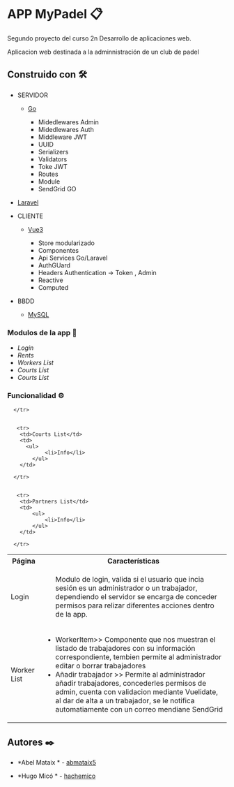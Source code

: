 




# APP MyPadel 📋


Segundo proyecto del curso 2n Desarrollo de aplicaciones web.

Aplicacion web destinada a la adminnistración de un club de padel






## Construido con 🛠️


 * SERVIDOR

     * [Go](https://es.wikipedia.org/wiki/Go_(lenguaje_de_programaci%C3%B3n))

        * Midedlewares Admin
        * Midedlewares Auth
        * Middleware JWT
        * UUID
        * Serializers
        * Validators
        * Toke JWT
        * Routes
        * Module
        * SendGrid GO

 * [Laravel](https://es.wikipedia.org/wiki/Go_(lenguaje_de_programaci%C3%B3n))

       
 
 
* CLIENTE

    * [Vue3](https://vue.io/)

        * Store modularizado 
        * Componentes 
        * Api Services Go/Laravel 
        * AuthGUard
        * Headers Authentication -> Token , Admin
        * Reactive
        * Computed
    


* BBDD

    * [MySQL](https://www.mysql.com/)



### Modulos de la app 🔩


* *Login* 
* *Rents* 
* *Workers List*
* *Courts List*
* *Courts List*


### Funcionalidad ⚙️

<table>
    <tr>
        <th>Página</th>
        <th>Características</th>
    </tr>
    <tr>
        <td>Login</td>
        <td>
            <ul>
              Modulo de login, valida si el usuario que incia sesión es un administrador o un trabajador, dependiendo el servidor se encarga de conceder permisos para relizar diferentes acciones dentro de la app.
            </ul>
        </td>
    </tr>
    <tr>
        <td>Worker List</td>
        <td>
            <ul>
                <li>WorkerItem>> Componente que nos muestran el listado de trabajadores con su información correspondiente, tembien permite al administrador editar o borrar trabajadores</li>
                <li>Añadir trabajador >> Permite al administrador añadir trabajadores, concederles permisos de admin, cuenta con validacion mediante Vuelidate, al dar de alta a un trabajador, se le notifica automatiamente con un correo mendiane SendGrid</li>
            </ul>
        </td>

      </tr>
    
    
       <tr>
        <td>Courts List</td>
        <td>
          <ul>
                <li>Info</li>
            </ul>
        </td>

      </tr>
    
    
       <tr>
        <td>Partners List</td>
        <td>
            <ul>
                <li>Info</li>
            </ul>
        </td>

      </tr>
        
  
</table>



## Autores ✒️



* *Abel Mataix * - [abmataix5](https://github.com/abmataix5/)

* *Hugo Micó  * - [hachemico](https://github.com/hachemico/)
